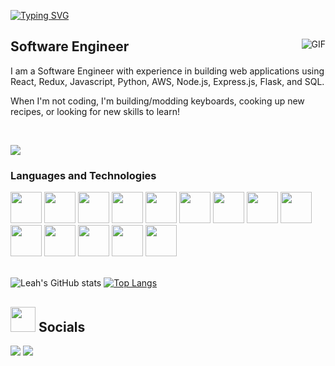 
<!---
Leahk1m/Leahk1m is a ✨ special ✨ repository because its `README.md` (this file) appears on your GitHub profile.
You can click the Preview link to take a look at your changes.
--->


[![Typing SVG](https://readme-typing-svg.herokuapp.com?color=F4B9F7&lines=Welcome+to+my+Github!;My+name+is+Leah)](https://git.io/typing-svg)

<div>
  <img align="right" alt="GIF" src="https://c.tenor.com/Bgi_54meeiMAAAAC/anime-typing.gif"/>
  <h2>Software Engineer</h2>
  <p>I am a Software Engineer with experience in building web applications using React, Redux, Javascript, Python, AWS, Node.js, Express.js, Flask, and SQL.</p>
  <p>When I'm not coding, I'm building/modding keyboards, cooking up new recipes, or looking for new skills to learn! </p> 
 
</div>

<br/>

![](https://komarev.com/ghpvc/?username=Leahk1m&color=F4B9F7)


### Languages and Technologies
<div>
   <img src="https://cdn.jsdelivr.net/gh/devicons/devicon/icons/javascript/javascript-plain.svg" style="width:50px;" />
   <img src="https://svgshare.com/i/931.svg" style="width:50px;" />
   <img src="https://seeklogo.com/images/N/nodejs-logo-FBE122E377-seeklogo.com.png" style="width:50px;" />
   <img src="https://cdn.jsdelivr.net/gh/devicons/devicon/icons/react/react-original-wordmark.svg" style="width:50px;" />
   <img src="https://cdn.jsdelivr.net/gh/devicons/devicon/icons/redux/redux-original.svg" style="width:50px;" />
   <img src="https://seeklogo.com/images/P/python-logo-A32636CAA3-seeklogo.com.png" style="width:50px;" />
   <img src="https://seeklogo.com/images/F/flask-logo-44C507ABB7-seeklogo.com.png" style="width:50px;" />
   <img src="https://cdn.jsdelivr.net/gh/devicons/devicon/icons/postgresql/postgresql-original-wordmark.svg" style="width:50px;" />
   <img src="https://cdn.jsdelivr.net/gh/devicons/devicon/icons/sequelize/sequelize-plain-wordmark.svg" style="width:50px;" />
   <img src="https://cdn.jsdelivr.net/gh/devicons/devicon/icons/html5/html5-plain-wordmark.svg" style="width:50px;" />
   <img src="https://cdn.jsdelivr.net/gh/devicons/devicon/icons/css3/css3-plain-wordmark.svg" style="width:50px;" />
   <img src="https://cdn.jsdelivr.net/gh/devicons/devicon/icons/vscode/vscode-original-wordmark.svg" style="width:50px;" />
   <img src="https://cdn.jsdelivr.net/gh/devicons/devicon/icons/heroku/heroku-plain-wordmark.svg" style="width:50px;" />
   <img src="https://seeklogo.com/images/A/aws-s3-simple-storage-service-logo-B280D33C1B-seeklogo.com.png" style="width:50px;" />
</div>

<br/>



![Leah's GitHub stats](https://github-readme-stats.vercel.app/api?username=Leahk1m&show_icons=true&theme=radical)
[![Top Langs](https://github-readme-stats.vercel.app/api/top-langs/?username=Leahk1m&layout=compact&theme=radical&text_color=d7e3fc&title_color=a69ecd)](https://github.com/Leahk1m/github-readme-stats)



## <img height="40" src="https://raw.githubusercontent.com/innng/innng/master/assets/kyubey.gif"/> Socials
[![](https://img.shields.io/badge/-linkedin-0073B1?style=flat-square)](https://www.linkedin.com/in/leahk1m/)
[![](https://img.shields.io/badge/-resume-332B40?style=flat-square)](https://docs.google.com/document/d/1Zudii0XRhT6B5RqELLuajnlsU7Lc3mJkLlWyDSRZgXw/edit?usp=sharing)
